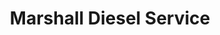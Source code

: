 ---
title: "Marshall Diesel Service"
url: /marshall/marshall-diesel-service/
shop: Autowerkstatt
---